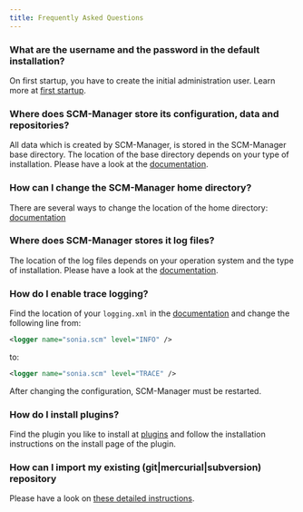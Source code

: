 ```yaml
---
title: Frequently Asked Questions
---
```


### What are the username and the password in the default installation?

On first startup, you have to create the initial administration user.
Learn more at [first startup](../first-startup/).

### Where does SCM-Manager store its configuration, data and repositories?

All data which is created by SCM-Manager, is stored in the SCM-Manager  base directory.
The location of the base directory depends on your type of installation.
Please have a look at the [documentation](../administration/basedirectory/).

### How can I change the SCM-Manager home directory?

There are several ways to change the location of the home directory: [documentation](../administration/basedirectory/#change-base-directory-location)

### Where does SCM-Manager stores it log files?

The location of the log files depends on your operation system and the type of installation.
Please have a look at the [documentation](../administration/logging/).

### How do I enable trace logging?

Find the location of your `logging.xml` in the [documentation](../administration/logging/#configuration) and change the following line from:

```xml
<logger name="sonia.scm" level="INFO" />
```
to:

```xml
<logger name="sonia.scm" level="TRACE" />
```

After changing the configuration, SCM-Manager must be restarted.

### How do I install plugins?

Find the plugin you like to install at [plugins](/plugins#categories) and follow the installation instructions on the install page of the plugin.

### How can I import my existing (git|mercurial|subversion) repository

Please have a look on [these detailed instructions](../import/).
